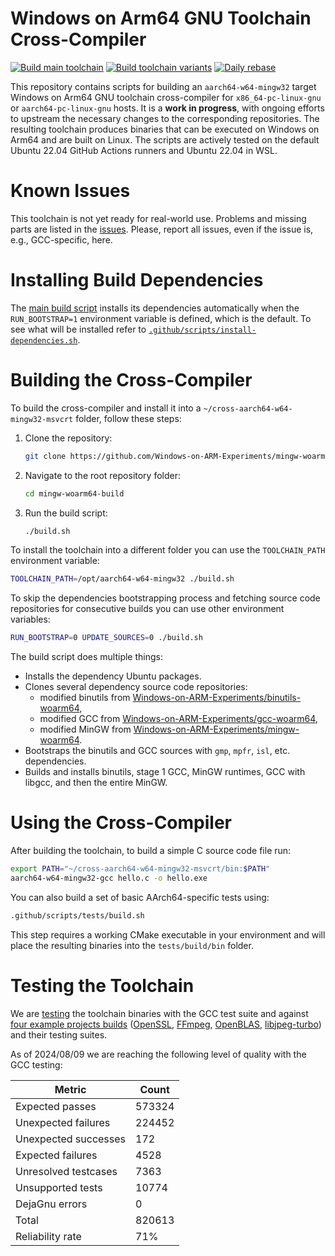 # Windows on Arm64 GNU Toolchain Cross-Compiler

[![Build main toolchain](https://github.com/Windows-on-ARM-Experiments/mingw-woarm64-build/actions/workflows/main.yml/badge.svg)](https://github.com/Windows-on-ARM-Experiments/mingw-woarm64-build/actions/workflows/main.yml) [![Build toolchain variants](https://github.com/Windows-on-ARM-Experiments/mingw-woarm64-build/actions/workflows/advanced.yml/badge.svg)](https://github.com/Windows-on-ARM-Experiments/mingw-woarm64-build/actions/workflows/advanced.yml) [![Daily rebase](https://github.com/Windows-on-ARM-Experiments/mingw-woarm64-build/actions/workflows/rebase.yml/badge.svg)](https://github.com/Windows-on-ARM-Experiments/mingw-woarm64-build/actions/workflows/rebase.yml)

This repository contains scripts for building an `aarch64-w64-mingw32` target Windows on Arm64
GNU toolchain cross-compiler for `x86_64-pc-linux-gnu` or `aarch64-pc-linux-gnu` hosts.
It is a **work in progress**, with ongoing efforts to upstream the necessary changes to
the corresponding repositories. The resulting toolchain produces binaries that can be executed
on Windows on Arm64 and are built on Linux. The scripts are actively tested on the default
Ubuntu 22.04 GitHub Actions runners and Ubuntu 22.04 in WSL.

# Known Issues

This toolchain is not yet ready for real-world use. Problems and missing parts are listed in
the [issues](https://github.com/Windows-on-ARM-Experiments/mingw-woarm64-build/issues). Please,
report all issues, even if the issue is, e.g., GCC-specific, here.

# Installing Build Dependencies

The [main build script](https://github.com/Windows-on-ARM-Experiments/mingw-woarm64-build/blob/main/build.sh)
installs its dependencies automatically when the `RUN_BOOTSTRAP=1` environment variable is defined,
which is the default. To see what will be installed refer to
[`.github/scripts/install-dependencies.sh`](https://github.com/Windows-on-ARM-Experiments/mingw-woarm64-build/blob/main/.github/scripts/install-dependencies.sh).

# Building the Cross-Compiler

To build the cross-compiler and install it into a `~/cross-aarch64-w64-mingw32-msvcrt` folder,
follow these steps:

1. Clone the repository:
   ```bash
   git clone https://github.com/Windows-on-ARM-Experiments/mingw-woarm64-build.git
   ```

2. Navigate to the root repository folder:
   ```bash
   cd mingw-woarm64-build
   ```

3. Run the build script:
   ```bash
   ./build.sh
   ```

To install the toolchain into a different folder you can use the `TOOLCHAIN_PATH` environment
variable:
```bash
TOOLCHAIN_PATH=/opt/aarch64-w64-mingw32 ./build.sh
```

To skip the dependencies bootstrapping process and fetching source code repositories for consecutive
builds you can use other environment variables:
```bash
RUN_BOOTSTRAP=0 UPDATE_SOURCES=0 ./build.sh
```

The build script does multiple things:

- Installs the dependency Ubuntu packages.
- Clones several dependency source code repositories:
  - modified binutils from [Windows-on-ARM-Experiments/binutils-woarm64](https://github.com/Windows-on-ARM-Experiments/binutils-woarm64),
  - modified GCC from [Windows-on-ARM-Experiments/gcc-woarm64](https://github.com/Windows-on-ARM-Experiments/gcc-woarm64),
  - modified MinGW from [Windows-on-ARM-Experiments/mingw-woarm64](https://github.com/Windows-on-ARM-Experiments/mingw-woarm64).
- Bootstraps the binutils and GCC sources with `gmp`, `mpfr`, `isl`, etc. dependencies.
- Builds and installs binutils, stage 1 GCC, MinGW runtimes, GCC with libgcc, and then
  the entire MinGW.

# Using the Cross-Compiler

After building the toolchain, to build a simple C source code file run:
```bash
export PATH="~/cross-aarch64-w64-mingw32-msvcrt/bin:$PATH"
aarch64-w64-mingw32-gcc hello.c -o hello.exe
```

You can also build a set of basic AArch64-specific tests using:
```bash
.github/scripts/tests/build.sh
```

This step requires a working CMake executable in your environment and will place the resulting binaries
into the `tests/build/bin` folder.

# Testing the Toolchain

We are [testing](https://github.com/Windows-on-ARM-Experiments/mingw-woarm64-build/actions/workflows/build-and-test-toolchain.yml)
the toolchain binaries with the GCC test suite and against [four example projects builds](https://github.com/Windows-on-ARM-Experiments/mingw-woarm64-build/actions/workflows/advanced.yml)
([OpenSSL](https://openssl-library.org/), [FFmpeg](https://ffmpeg.org/),
[OpenBLAS](https://github.com/OpenMathLib/OpenBLAS), [libjpeg-turbo](https://github.com/libjpeg-turbo/libjpeg-turbo))
and their testing suites.

As of 2024/08/09 we are reaching the following level of quality with the GCC testing:

| Metric               | Count  |
| -------------------- | ------ |
| Expected passes      | 573324 |
| Unexpected failures  | 224452 |
| Unexpected successes | 172    |
| Expected failures    | 4528   |
| Unresolved testcases | 7363   |
| Unsupported tests    | 10774  |
| DejaGnu errors       | 0      |
| Total                | 820613 |
| Reliability rate     | 71%    |